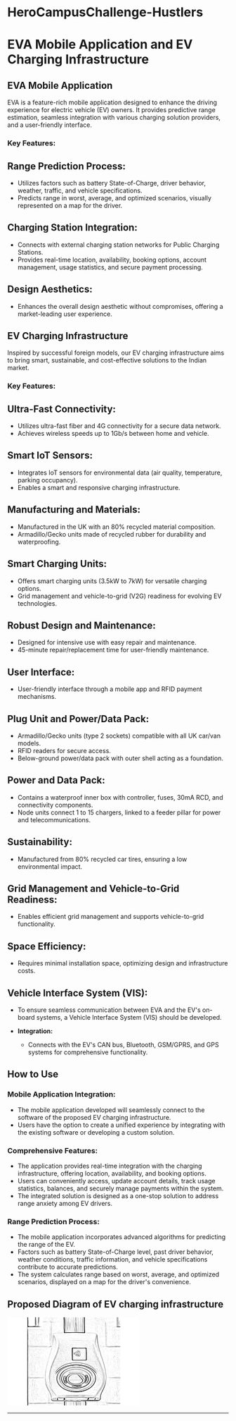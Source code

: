 # HeroCampusChallenge-Hustlers
# EVA Mobile Application and EV Charging Infrastructure

## EVA Mobile Application

EVA is a feature-rich mobile application designed to enhance the driving experience for electric vehicle (EV) owners. It provides predictive range estimation, seamless integration with various charging solution providers, and a user-friendly interface.

### Key Features:

## **Range Prediction Process:**
  - Utilizes factors such as battery State-of-Charge, driver behavior, weather, traffic, and vehicle specifications.
  - Predicts range in worst, average, and optimized scenarios, visually represented on a map for the driver.

 ## **Charging Station Integration:**
  - Connects with external charging station networks for Public Charging Stations.
  - Provides real-time location, availability, booking options, account management, usage statistics, and secure payment processing.

 ## **Design Aesthetics:**
  - Enhances the overall design aesthetic without compromises, offering a market-leading user experience.

## EV Charging Infrastructure

Inspired by successful foreign models, our EV charging infrastructure aims to bring smart, sustainable, and cost-effective solutions to the Indian market.

### Key Features:
## Ultra-Fast Connectivity:
- Utilizes ultra-fast fiber and 4G connectivity for a secure data network.
- Achieves wireless speeds up to 1Gb/s between home and vehicle.

## Smart IoT Sensors:
- Integrates IoT sensors for environmental data (air quality, temperature, parking occupancy).
- Enables a smart and responsive charging infrastructure.

## Manufacturing and Materials:
- Manufactured in the UK with an 80% recycled material composition.
- Armadillo/Gecko units made of recycled rubber for durability and waterproofing.

## Smart Charging Units:
- Offers smart charging units (3.5kW to 7kW) for versatile charging options.
- Grid management and vehicle-to-grid (V2G) readiness for evolving EV technologies.

## Robust Design and Maintenance:
- Designed for intensive use with easy repair and maintenance.
- 45-minute repair/replacement time for user-friendly maintenance.

## User Interface:
- User-friendly interface through a mobile app and RFID payment mechanisms.

## Plug Unit and Power/Data Pack:
- Armadillo/Gecko units (type 2 sockets) compatible with all UK car/van models.
- RFID readers for secure access.
- Below-ground power/data pack with outer shell acting as a foundation.

## Power and Data Pack:
- Contains a waterproof inner box with controller, fuses, 30mA RCD, and connectivity components.
- Node units connect 1 to 15 chargers, linked to a feeder pillar for power and telecommunications.


## **Sustainability:**
  - Manufactured from 80% recycled car tires, ensuring a low environmental impact.

## **Grid Management and Vehicle-to-Grid Readiness:**
  - Enables efficient grid management and supports vehicle-to-grid functionality.

## **Space Efficiency:**
  - Requires minimal installation space, optimizing design and infrastructure costs.

## Vehicle Interface System (VIS):
- To ensure seamless communication between EVA and the EV's on-board systems, a Vehicle Interface System (VIS) should be developed.

- **Integration:**
  - Connects with the EV's CAN bus, Bluetooth, GSM/GPRS, and GPS systems for comprehensive functionality.
  

## How to Use

### Mobile Application Integration:
- The mobile application developed will seamlessly connect to the software of the proposed EV charging infrastructure.
- Users have the option to create a unified experience by integrating with the existing software or developing a custom solution.
  
### Comprehensive Features:
- The application provides real-time integration with the charging infrastructure, offering location, availability, and booking options.
- Users can conveniently access, update account details, track usage statistics, balances, and securely manage payments within the system.
- The integrated solution is designed as a one-stop solution to address range anxiety among EV drivers.

### Range Prediction Process:
- The mobile application incorporates advanced algorithms for predicting the range of the EV.
- Factors such as battery State-of-Charge level, past driver behavior, weather conditions, traffic information, and vehicle specifications contribute to accurate predictions.
- The system calculates range based on worst, average, and optimized scenarios, displayed on a map for the driver's convenience.

## Proposed Diagram of EV charging infrastructure
<img src="EVChargingDesign.jpeg" alt="EV Charging Design" width="300" height="200">







---


